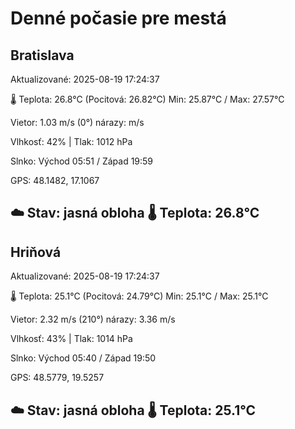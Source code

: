 ﻿# Denné počasie pre mestá

## Bratislava
Aktualizované: 2025-08-19 17:24:37

🌡️ Teplota: 26.8°C 
(Pocitová: 26.82°C)
Min: 25.87°C / Max: 27.57°C

Vietor: 1.03 m/s    (0°) 
nárazy:  m/s

Vlhkosť: 42% | Tlak: 1012 hPa

Slnko: Východ 05:51 / Západ 19:59

GPS: 48.1482, 17.1067

☁️ Stav: jasná obloha        🌡️ Teplota: 26.8°C
---

## Hriňová
Aktualizované: 2025-08-19 17:24:37

🌡️ Teplota: 25.1°C 
(Pocitová: 24.79°C)
Min: 25.1°C / Max: 25.1°C

Vietor: 2.32 m/s (210°)
nárazy: 3.36 m/s

Vlhkosť: 43% | Tlak: 1014 hPa

Slnko: Východ 05:40 / Západ 19:50

GPS: 48.5779, 19.5257

☁️ Stav: jasná obloha        🌡️ Teplota: 25.1°C
---
